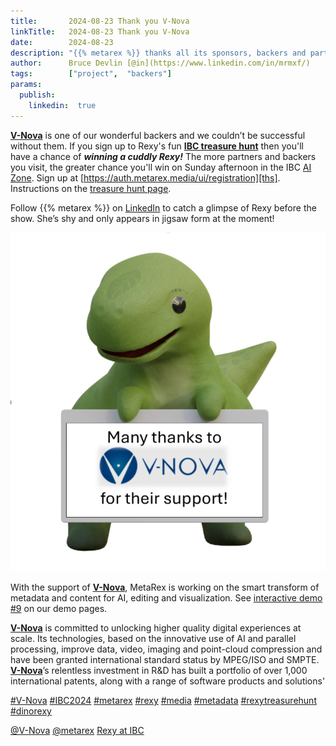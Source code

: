 ```yaml
---
title:       2024-08-23 Thank you V-Nova
linkTitle:   2024-08-23 Thank you V-Nova
date:        2024-08-23
description: "{{% metarex %}} thanks all its sponsors, backers and partners"
author:      Bruce Devlin [@in](https://www.linkedin.com/in/mrmxf/)
tags:        ["project",  "backers"]
params:
  publish:
    linkedin:  true
---
```


**[V-Nova][web]** is one of our wonderful backers and we couldn’t be successful
without them. If you sign up to Rexy's fun **[IBC treasure hunt][ths]** then
you'll have a chance of ***winning a cuddly Rexy!*** The more partners and
backers you visit, the greater chance you'll win on Sunday afternoon in the IBC
[AI Zone][rxydraw]. Sign up at [https://auth.metarex.media/ui/registration][ths].
Instructions on the [treasure hunt page][thp].

Follow {{% metarex %}} on [LinkedIn][limrx] to catch a glimpse of Rexy before
the show. She’s shy and only appears in jigsaw form at the moment!

<img class="ui centered bordered rounded image" src = "featured-v-nova.png" alt="V-Nova">

With the support of **[V-Nova][web]**, MetaRex is working on the smart
transform of metadata and content for AI, editing and visualization.
See [interactive demo #9][dmo] on our demo pages.

**[V-Nova][web]** is committed to unlocking higher quality digital experiences
at scale. Its technologies, based on the innovative use of AI and parallel
processing, improve data, video, imaging and point-cloud compression and have
been granted international standard status by MPEG/ISO and SMPTE.
**[V-Nova][web]**’s relentless investment in R&D has built a portfolio of over
1,000 international patents, along with a range of software products and
solutions'


[#V-Nova](https://www.linkedin.com/search/results/all/?keywords=%23v-nova)
[#IBC2024](https://www.linkedin.com/search/results/all/?keywords=%23IBC2024)
[#metarex](https://www.linkedin.com/search/results/all/?keywords=%23metarex)
[#rexy](https://www.linkedin.com/search/results/all/?keywords=%23rexy)
[#media](https://www.linkedin.com/search/results/all/?keywords=%23media)
[#metadata](https://www.linkedin.com/search/results/all/?keywords=%23metadata)
[#rexytreasurehunt](https://www.linkedin.com/search/results/all/?keywords=%23rexytreasurehunt)
[#dinorexy](https://www.linkedin.com/search/results/all/?keywords=%23dinorexy)

<i class = "linkedin icon"></i>[@V-Nova](https://www.linkedin.com/company/v-nova-ltd-/)
<i class = "linkedin icon"></i>[@metarex][limrx]
<i class = "linkedin icon"></i>[Rexy at IBC][lirxy]

[web]:   https://www.v-nova.com/
[5.A2A]: https://ibc2024.mapyourshow.com/8_0/floorplan/?st=keyword&hallID=K&selectedBooth=5.A24
[5.B40]: https://ibc2024.mapyourshow.com/8_0/floorplan/?st=keyword&hallID=K&selectedBooth=5.A24
[14.AI03]: https://ibc2024.mapyourshow.com/8_0/floorplan/?st=keyword&hallID=J&sv=V-NOVA&selectedBooth=14.AI03

[dmo]:     https://metarex.media/app/demos/
[limrx]:   https://uk.linkedin.com/company/metarex-media
[lirxy]:   https://www.linkedin.com/search/results/all/?keywords=%23ibc2024%20%23metarex%20%23rexy
[rxydraw]: https://ibc2024.mapyourshow.com/8_0/floorplan/?st=keyword&hallID=J&sv=V-NOVA&selectedBooth=14.AI03
[ths]:     https://auth.metarex.media/ui/registration
[thp]:     /project/treasure-hunt/
